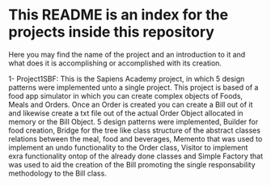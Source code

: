 # This README is an index for the projects inside this repository

Here you may find the name of the project and an introduction to it and what does it is accomplishing or accomplished with its creation.

1- Project1SBF: 
This is the Sapiens Academy project, in which 5 design patterns were implemented unto a single project. This project is based of a food app simulator in which you can create complex objects of Foods, Meals and Orders. Once an Order is created you can create a Bill out of it and likewise create a txt file out of the actual Order Object allocated in memory or the Bill Object. 5 design patterns were implemented, Builder for food creation, Bridge for the tree like class structure of the abstract classes relations between the meal, food and beverages, Memento that was used to implement an undo functionality to the Order class, Visitor to implement exra functionality ontop of the already done classes and Simple Factory that was used to aid the creation of the Bill promoting the single responsability methodology to the Bill class.

